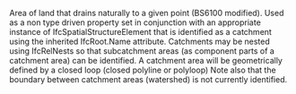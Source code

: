 Area of land that drains naturally to a given point (BS6100 modified). Used as a non type driven property set in conjunction with an appropriate instance of IfcSpatialStructureElement that is identified as a catchment using the inherited IfcRoot.Name attribute. Catchments may be nested using IfcRelNests so that subcatchment areas (as component parts of a catchment area) can be identified. A catchment area will be geometrically defined by a closed loop (closed polyline or polyloop)
Note also that the boundary between catchment areas (watershed) is not currently identified.